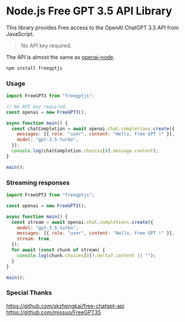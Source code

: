# Node.js Free GPT 3.5 API Library

This library provides Free access to the OpenAI ChatGPT 3.5 API from JavaScript.

> No API key required.

The API is almost the same as [openai-node](https://github.com/openai/openai-node/tree/master).

```bash
npm install freegptjs
```

### Usage

```js
import FreeGPT3 from "freegptjs";

// No API key required.
const openai = new FreeGPT3();

async function main() {
  const chatCompletion = await openai.chat.completions.create({
    messages: [{ role: "user", content: "Hello, Free GPT !" }],
    model: "gpt-3.5-turbo",
  });
  console.log(chatCompletion.choices[0].message.content);
}

main();
```

### Streaming responses

```js
import FreeGPT3 from "freegptjs";

const openai = new FreeGPT3();

async function main() {
  const stream = await openai.chat.completions.create({
    model: "gpt-3.5-turbo",
    messages: [{ role: "user", content: "Hello, Free GPT !" }],
    stream: true,
  });
  for await (const chunk of stream) {
    console.log(chunk.choices[0]?.delta?.content || "");
  }
}

main();
```

### Special Thanks

https://github.com/skzhengkai/free-chatgpt-api
https://github.com/missuo/FreeGPT35
